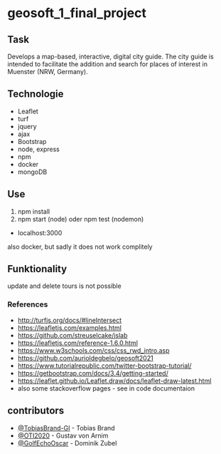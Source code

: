 # geosoft_1_final_project
## Task
Develops a map-based,  interactive, digital city guide. The  city guide is intended to facilitate the addition and  search for places of interest in  Muenster (NRW, Germany).

## Technologie
* Leaflet
* turf
* jquery
* ajax
* Bootstrap
* node, express
* npm
* docker
* mongoDB

## Use
1. npm install
2. npm start (node) oder npm test (nodemon)
- localhost:3000

also docker, but sadly it does not work complitely

## Funktionality
update and delete tours is not possible

### References
* http://turfjs.org/docs/#lineIntersect
* https://leafletjs.com/examples.html
* https://github.com/streuselcake/jslab
* https://leafletjs.com/reference-1.6.0.html
* https://www.w3schools.com/css/css_rwd_intro.asp
* https://github.com/aurioldegbelo/geosoft2021
* https://www.tutorialrepublic.com/twitter-bootstrap-tutorial/
* https://getbootstrap.com/docs/3.4/getting-started/
* https://leaflet.github.io/Leaflet.draw/docs/leaflet-draw-latest.html
* also some stackoverflow pages - see in code documentaion


## contributors
- [@TobiasBrand-GI](https://github.com/TobiasBrand-GI) - Tobias Brand
- [@OTI2020](https://github.com/OTI2020) - Gustav von Arnim
- [@GolfEchoOscar](https://github.com/GolfEchoOscar) - Dominik Zubel 
